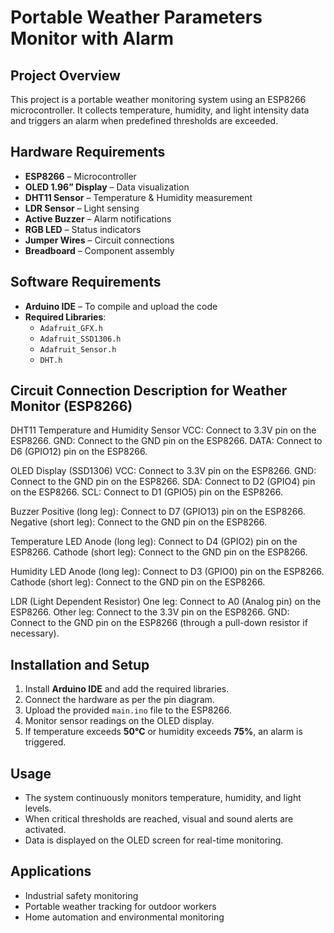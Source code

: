 # Portable Weather Parameters Monitor with Alarm

## Project Overview
This project is a portable weather monitoring system using an ESP8266 microcontroller. It collects temperature, humidity, and light intensity data and triggers an alarm when predefined thresholds are exceeded.

## Hardware Requirements
- **ESP8266** – Microcontroller
- **OLED 1.96” Display** – Data visualization
- **DHT11 Sensor** – Temperature & Humidity measurement
- **LDR Sensor** – Light sensing
- **Active Buzzer** – Alarm notifications
- **RGB LED** – Status indicators
- **Jumper Wires** – Circuit connections
- **Breadboard** – Component assembly

## Software Requirements
- **Arduino IDE** – To compile and upload the code
- **Required Libraries**:
  - `Adafruit_GFX.h`
  - `Adafruit_SSD1306.h`
  - `Adafruit_Sensor.h`
  - `DHT.h`
 
## Circuit Connection Description for Weather Monitor (ESP8266)
DHT11 Temperature and Humidity Sensor
VCC: Connect to 3.3V pin on the ESP8266.
GND: Connect to the GND pin on the ESP8266.
DATA: Connect to D6 (GPIO12) pin on the ESP8266.

OLED Display (SSD1306)
VCC: Connect to 3.3V pin on the ESP8266.
GND: Connect to the GND pin on the ESP8266.
SDA: Connect to D2 (GPIO4) pin on the ESP8266.
SCL: Connect to D1 (GPIO5) pin on the ESP8266.

Buzzer
Positive (long leg): Connect to D7 (GPIO13) pin on the ESP8266.
Negative (short leg): Connect to the GND pin on the ESP8266.

Temperature LED
Anode (long leg): Connect to D4 (GPIO2) pin on the ESP8266.
Cathode (short leg): Connect to the GND pin on the ESP8266.

Humidity LED
Anode (long leg): Connect to D3 (GPIO0) pin on the ESP8266.
Cathode (short leg): Connect to the GND pin on the ESP8266.

LDR (Light Dependent Resistor)
One leg: Connect to A0 (Analog pin) on the ESP8266.
Other leg: Connect to the 3.3V pin on the ESP8266.
GND: Connect to the GND pin on the ESP8266 (through a pull-down resistor if necessary).

## Installation and Setup
1. Install **Arduino IDE** and add the required libraries.
2. Connect the hardware as per the pin diagram.
3. Upload the provided `main.ino` file to the ESP8266.
4. Monitor sensor readings on the OLED display.
5. If temperature exceeds **50°C** or humidity exceeds **75%**, an alarm is triggered.

## Usage
- The system continuously monitors temperature, humidity, and light levels.
- When critical thresholds are reached, visual and sound alerts are activated.
- Data is displayed on the OLED screen for real-time monitoring.

## Applications
- Industrial safety monitoring
- Portable weather tracking for outdoor workers
- Home automation and environmental monitoring



